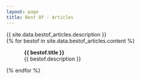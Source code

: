 ```yaml
---
layout: page
title: Best Of - Articles
---
```


<!-- <h1>{{ site.data.bestof_articles.title }}</h1> -->
<div>
{{ site.data.bestof_articles.description }}
</div>
{% for bestof in site.data.bestof_articles.content %}
 <ul>
    <ol>
        <b>{{ bestof.title }}</b> <br> {{ bestof.description }}
    </ol>
  </ul>
  <!-- <p>{{ staff_member | markdownify }}</p> -->
{% endfor %}